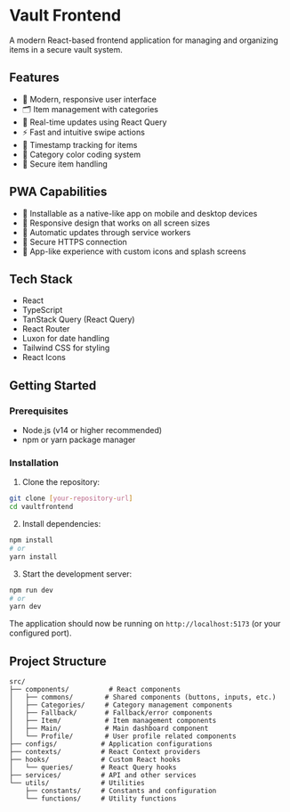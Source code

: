 # Vault Frontend

A modern React-based frontend application for managing and organizing items in a secure vault system.

## Features

- 📱 Modern, responsive user interface
- 🗂️ Item management with categories
- 🔄 Real-time updates using React Query
- ⚡ Fast and intuitive swipe actions
- 📅 Timestamp tracking for items
- 🎨 Category color coding system
- 🔐 Secure item handling

## PWA Capabilities

- 📱 Installable as a native-like app on mobile and desktop devices
- 📱 Responsive design that works on all screen sizes
- 🔄 Automatic updates through service workers
- 🔐 Secure HTTPS connection
- 📱 App-like experience with custom icons and splash screens

## Tech Stack

- React
- TypeScript
- TanStack Query (React Query)
- React Router
- Luxon for date handling
- Tailwind CSS for styling
- React Icons

## Getting Started

### Prerequisites

- Node.js (v14 or higher recommended)
- npm or yarn package manager

### Installation

1. Clone the repository:

```bash
git clone [your-repository-url]
cd vaultfrontend
```

2. Install dependencies:

```bash
npm install
# or
yarn install
```

3. Start the development server:

```bash
npm run dev
# or
yarn dev
```

The application should now be running on `http://localhost:5173` (or your configured port).

## Project Structure

```
src/
├── components/          # React components
│   ├── commons/        # Shared components (buttons, inputs, etc.)
│   ├── Categories/     # Category management components
│   ├── Fallback/       # Fallback/error components
│   ├── Item/           # Item management components
│   ├── Main/           # Main dashboard component
│   └── Profile/        # User profile related components
├── configs/           # Application configurations
├── contexts/          # React Context providers
├── hooks/             # Custom React hooks
│   └── queries/       # React Query hooks
├── services/          # API and other services
└── utils/             # Utilities
    ├── constants/     # Constants and configuration
    └── functions/     # Utility functions
```